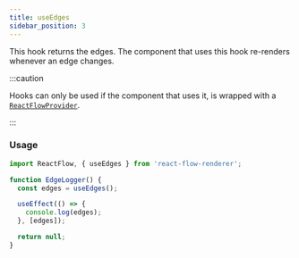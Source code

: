 ```yaml
---
title: useEdges
sidebar_position: 3
---
```


This hook returns the edges. The component that uses this hook re-renders whenever an edge changes.

:::caution

Hooks can only be used if the component that uses it, is wrapped with a [`ReactFlowProvider`](/docs/api/react-flow-provider/).

:::

### Usage

```javascript
import ReactFlow, { useEdges } from 'react-flow-renderer';

function EdgeLogger() {
  const edges = useEdges();

  useEffect(() => {
    console.log(edges);
  }, [edges]);

  return null;
}
```
